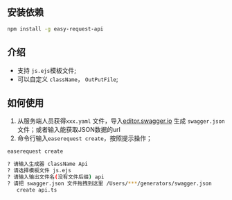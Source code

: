 ## 安装依赖

```bash
npm install -g easy-request-api
```

## 介绍

- 支持 `js.ejs`模板文件;
- 可以自定义 `className`， `OutPutFile`;

## 如何使用

 1. 从服务端人员获得`xxx.yaml` 文件，导入[editor.swagger.io](http://editor.swagger.io/) 生成 `swagger.json` 文件；或者输入能获取JSON数据的url
 2. 命令行输入`easerequest create`，按照提示操作；
  

```bash
easerequest create

? 请输入生成器 className Api
? 请选择模板文件 js.ejs
? 请输入输出文件名(没有文件后缀) api
? 请把 swagger.json 文件拖拽到这里 /Users/***/generators/swagger.json
   create api.ts
```